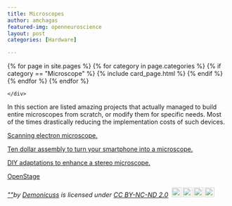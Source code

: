 ```yaml
---
title: Microscopes
author: amchagas
featured-img: openneuroscience
layout: post
categories: [Hardware]

---
```


<section class="blog">
  <div class="container">
    <div class="post-list" itemscope="" itemtype="http://schema.org/Blog">
      {% for page in site.pages %}
        {% for category in page.categories %}
          {% if category == "Microscope" %}
            {% include card_page.html %}
          {% endif %}
        {% endfor %}
      {% endfor %}


    </div>
  </div>
</section>

In this section are listed amazing projects that actually managed to build entire microscopes from scratch, or modify them for specific needs. Most of the times drastically reducing the implementation costs of such devices.

[Scanning electron microscope.](http://openeuroscience.wordpress.com/hardware-projects/scanning-electron-microscope/ "Scanning electron microscope")

[Ten dollar assembly to turn your smartphone into a microscope.](http://openeuroscience.wordpress.com/hardware-projects/microscopy-hardware/10-microscope-using-a-smartphone/ "10$ microscope using a smartphone")

[DIY adaptations to enhance a stereo microscope.](http://openeuroscience.wordpress.com/hardware-projects/microscopy-hardware/stereo-microscope-the-steve-richardson-way/ "Stereo microscope – The Steve Richardson way.")

[OpenStage](http://openeuroscience.com/hardware-projects/microscopy-hardware/openstage/ "OpenStage")

<p style="font-size: 0.9rem;font-style: italic;"><a href="http://www.flickr.com/photos/34251884@N00/341191827">""</a><span>by <a href="http://www.flickr.com/photos/34251884@N00">Demonicuss</a></span> is licensed under <a href="https://creativecommons.org/licenses/by-nc-nd/2.0/?ref=ccsearch&atype=html" style="margin-right: 5px;">CC BY-NC-ND 2.0</a><a href="https://creativecommons.org/licenses/by-nc-nd/2.0/?ref=ccsearch&atype=html" target="_blank" rel="noopener noreferrer" style="display: inline-block;white-space: none;opacity: .7;margin-top: 2px;margin-left: 3px;height: 22px !important;"><img style="height: inherit;margin-right: 3px;display: inline-block;" src="https://search.creativecommons.org/static/img/cc_icon.svg" /><img style="height: inherit;margin-right: 3px;display: inline-block;" src="https://search.creativecommons.org/static/img/cc-by_icon.svg" /><img style="height: inherit;margin-right: 3px;display: inline-block;" src="https://search.creativecommons.org/static/img/cc-nc_icon.svg" /><img style="height: inherit;margin-right: 3px;display: inline-block;" src="https://search.creativecommons.org/static/img/cc-nd_icon.svg" /></a></p>
